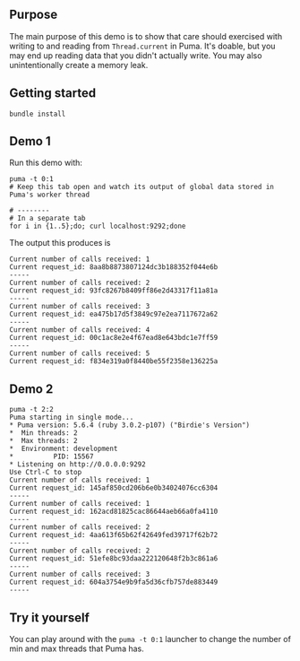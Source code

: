 ## Purpose
The main purpose of this demo is to show that care should exercised with writing to and
reading from `Thread.current` in Puma. It's doable, but you may end up reading data that you didn't
actually write. You may also unintentionally create a memory leak.

## Getting started

```
bundle install
```

## Demo 1
Run this demo with:

```
puma -t 0:1
# Keep this tab open and watch its output of global data stored in Puma's worker thread

# --------
# In a separate tab
for i in {1..5};do; curl localhost:9292;done
```

The output this produces is

```
Current number of calls received: 1
Current request_id: 8aa8b8873807124dc3b188352f044e6b
-----
Current number of calls received: 2
Current request_id: 93fc8267b8409ff86e2d43317f11a81a
-----
Current number of calls received: 3
Current request_id: ea475b17d5f3849c97e2ea7117672a62
-----
Current number of calls received: 4
Current request_id: 00c1ac8e2e4f67ead8e643bdc1e7ff59
-----
Current number of calls received: 5
Current request_id: f834e319a0f8440be55f2358e136225a
```

## Demo 2

```
puma -t 2:2
Puma starting in single mode...
* Puma version: 5.6.4 (ruby 3.0.2-p107) ("Birdie's Version")
*  Min threads: 2
*  Max threads: 2
*  Environment: development
*          PID: 15567
* Listening on http://0.0.0.0:9292
Use Ctrl-C to stop
Current number of calls received: 1
Current request_id: 145af850cd206b6e0b34024076cc6304
-----
Current number of calls received: 1
Current request_id: 162acd81825cac86644aeb66a0fa4110
-----
Current number of calls received: 2
Current request_id: 4aa613f65b62f42649fed39717f62b72
-----
Current number of calls received: 2
Current request_id: 51efe8bc93daa222120648f2b3c861a6
-----
Current number of calls received: 3
Current request_id: 604a3754e9b9fa5d36cfb757de883449
-----
```

## Try it yourself

You can play around with the `puma -t 0:1` launcher to change the number of min and max threads that
Puma has.
